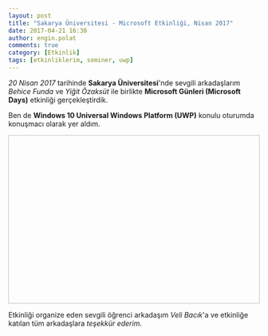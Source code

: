 ```yaml
---
layout: post
title: "Sakarya Üniversitesi - Microsoft Etkinliği, Nisan 2017"
date: 2017-04-21 16:30
author: engin.polat
comments: true
category: [Etkinlik]
tags: [etkinliklerim, seminer, uwp]
---
```

*20 Nisan 2017* tarihinde **Sakarya Üniversitesi**'nde sevgili arkadaşlarım *Behice Funda* ve *Yiğit Özaksüt* ile birlikte **Microsoft Günleri (Microsoft Days)** etkinliği gerçekleştirdik.

Ben de **Windows 10 Universal Windows Platform (UWP)** konulu oturumda konuşmacı olarak yer aldım.

<img class="lazy img-responsive" data-src="/assets/uploads/2017/04/sakarya-universitesi-microsoft-days-nisan-2017.jpg" width="600" height="338" />

Etkinliği organize eden sevgili öğrenci arkadaşım *Veli Bacık*'a ve etkinliğe katılan tüm arkadaşlara *teşekkür ederim*.